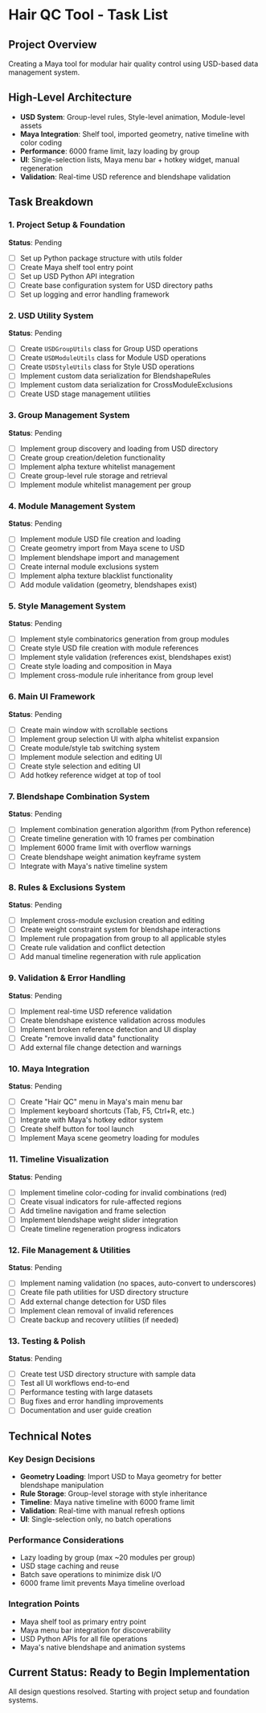 # Hair QC Tool - Task List

## Project Overview
Creating a Maya tool for modular hair quality control using USD-based data management system.

## High-Level Architecture
- **USD System**: Group-level rules, Style-level animation, Module-level assets
- **Maya Integration**: Shelf tool, imported geometry, native timeline with color coding  
- **Performance**: 6000 frame limit, lazy loading by group
- **UI**: Single-selection lists, Maya menu bar + hotkey widget, manual regeneration
- **Validation**: Real-time USD reference and blendshape validation

## Task Breakdown

### 1. Project Setup & Foundation
**Status**: Pending
- [ ] Set up Python package structure with utils folder
- [ ] Create Maya shelf tool entry point
- [ ] Set up USD Python API integration
- [ ] Create base configuration system for USD directory paths
- [ ] Set up logging and error handling framework

### 2. USD Utility System
**Status**: Pending  
- [ ] Create `USDGroupUtils` class for Group USD operations
- [ ] Create `USDModuleUtils` class for Module USD operations  
- [ ] Create `USDStyleUtils` class for Style USD operations
- [ ] Implement custom data serialization for BlendshapeRules
- [ ] Implement custom data serialization for CrossModuleExclusions
- [ ] Create USD stage management utilities

### 3. Group Management System
**Status**: Pending
- [ ] Implement group discovery and loading from USD directory
- [ ] Create group creation/deletion functionality
- [ ] Implement alpha texture whitelist management
- [ ] Create group-level rule storage and retrieval
- [ ] Implement module whitelist management per group

### 4. Module Management System  
**Status**: Pending
- [ ] Implement module USD file creation and loading
- [ ] Create geometry import from Maya scene to USD
- [ ] Implement blendshape import and management
- [ ] Create internal module exclusions system
- [ ] Implement alpha texture blacklist functionality
- [ ] Add module validation (geometry, blendshapes exist)

### 5. Style Management System
**Status**: Pending
- [ ] Implement style combinatorics generation from group modules
- [ ] Create style USD file creation with module references  
- [ ] Implement style validation (references exist, blendshapes exist)
- [ ] Create style loading and composition in Maya
- [ ] Implement cross-module rule inheritance from group level

### 6. Main UI Framework
**Status**: Pending
- [ ] Create main window with scrollable sections
- [ ] Implement group selection UI with alpha whitelist expansion
- [ ] Create module/style tab switching system
- [ ] Implement module selection and editing UI
- [ ] Create style selection and editing UI
- [ ] Add hotkey reference widget at top of tool

### 7. Blendshape Combination System
**Status**: Pending
- [ ] Implement combination generation algorithm (from Python reference)
- [ ] Create timeline generation with 10 frames per combination
- [ ] Implement 6000 frame limit with overflow warnings
- [ ] Create blendshape weight animation keyframe system
- [ ] Integrate with Maya's native timeline system

### 8. Rules & Exclusions System
**Status**: Pending
- [ ] Implement cross-module exclusion creation and editing
- [ ] Create weight constraint system for blendshape interactions
- [ ] Implement rule propagation from group to all applicable styles
- [ ] Create rule validation and conflict detection
- [ ] Add manual timeline regeneration with rule application

### 9. Validation & Error Handling
**Status**: Pending
- [ ] Implement real-time USD reference validation
- [ ] Create blendshape existence validation across modules
- [ ] Implement broken reference detection and UI display
- [ ] Create "remove invalid data" functionality
- [ ] Add external file change detection and warnings

### 10. Maya Integration
**Status**: Pending
- [ ] Create "Hair QC" menu in Maya's main menu bar
- [ ] Implement keyboard shortcuts (Tab, F5, Ctrl+R, etc.)
- [ ] Integrate with Maya's hotkey editor system
- [ ] Create shelf button for tool launch
- [ ] Implement Maya scene geometry loading for modules

### 11. Timeline Visualization
**Status**: Pending
- [ ] Implement timeline color-coding for invalid combinations (red)
- [ ] Create visual indicators for rule-affected regions
- [ ] Add timeline navigation and frame selection
- [ ] Implement blendshape weight slider integration
- [ ] Create timeline regeneration progress indicators

### 12. File Management & Utilities
**Status**: Pending
- [ ] Implement naming validation (no spaces, auto-convert to underscores)
- [ ] Create file path utilities for USD directory structure
- [ ] Add external change detection for USD files
- [ ] Implement clean removal of invalid references
- [ ] Create backup and recovery utilities (if needed)

### 13. Testing & Polish
**Status**: Pending
- [ ] Create test USD directory structure with sample data
- [ ] Test all UI workflows end-to-end
- [ ] Performance testing with large datasets
- [ ] Bug fixes and error handling improvements
- [ ] Documentation and user guide creation

## Technical Notes

### Key Design Decisions
- **Geometry Loading**: Import USD to Maya geometry for better blendshape manipulation
- **Rule Storage**: Group-level storage with style inheritance
- **Timeline**: Maya native timeline with 6000 frame limit
- **Validation**: Real-time with manual refresh options
- **UI**: Single-selection only, no batch operations

### Performance Considerations
- Lazy loading by group (max ~20 modules per group)
- USD stage caching and reuse
- Batch save operations to minimize disk I/O
- 6000 frame limit prevents Maya timeline overload

### Integration Points
- Maya shelf tool as primary entry point
- Maya menu bar integration for discoverability
- USD Python APIs for all file operations
- Maya's native blendshape and animation systems

## Current Status: Ready to Begin Implementation
All design questions resolved. Starting with project setup and foundation systems.